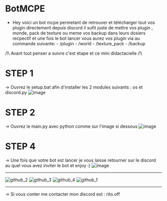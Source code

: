 # BotMCPE
- Hey voici un bot mcpe permetant de retrouver et télécharger tout vos plugin directement depuis discord il sufit juste de
  mettre vos plugin , monde, pack de texture ou meme vos backup dans leurs dosiers recpectif et une fois le bot lancer vous aurez vos plugin via au commande suivante:
      - /plugin
      - /world
      - /texture_pack
      - /backup

 /!\ Avant tout penser a suivre c'est étape et ce mini didactacielle  /!\

 # STEP 1
-> Ouvrez le setup.bat afin d'installer les 2 modules suivants : os et discord.py 
![image](https://github.com/RitoOFF/BotMCPE/assets/125696277/8cd313be-71a3-4157-b8df-3a3879a4bc33)

 # STEP 2
-> Ouvrez le main.py avec python comme sur l'image si dessous
![image](https://github.com/RitoOFF/BotMCPE/assets/125696277/0723628a-c838-4a35-8265-ff8bea0d058c)

 # STEP 4
-> Une fois que votre bot est lancer je vous laisse retourner sur le discord au quel vous avez inviter le bot et enjoy :)
![image](https://github.com/RitoOFF/BotMCPE/assets/125696277/1f46aa1b-b44a-40b7-97ad-1d7ea34f21f9)

-----------------------------------------------------------------------------
![github_2](https://github.com/RitoOFF/BotMCPE/assets/125696277/28364751-3005-41e4-976b-aabaefbbe819)
![github_3](https://github.com/RitoOFF/BotMCPE/assets/125696277/bcfe5837-88e9-40a8-9443-c353b140d716)
![github_4](https://github.com/RitoOFF/BotMCPE/assets/125696277/abbcbfdd-a5fb-44dc-9af6-24b6476c94cb)
![github_1](https://github.com/RitoOFF/BotMCPE/assets/125696277/d21a9fd0-4d52-4f39-b49d-1507c87ac8b6)


-----------
-> Si vous conter me contacter mon discord est : rito.off

